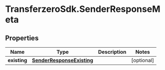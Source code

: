 # TransferzeroSdk.SenderResponseMeta

## Properties
Name | Type | Description | Notes
------------ | ------------- | ------------- | -------------
**existing** | [**SenderResponseExisting**](SenderResponseExisting.md) |  | [optional] 


